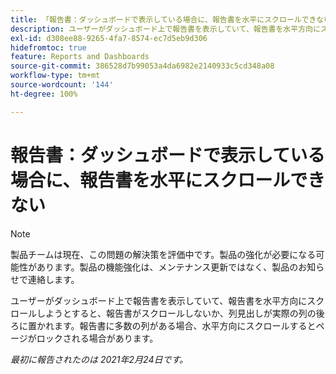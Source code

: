 ```yaml
---
title: 「報告書：ダッシュボードで表示している場合に、報告書を水平にスクロールできない」
description: ユーザーがダッシュボード上で報告書を表示していて、報告書を水平方向にスクロールしようとすると、報告書がスクロールしないか、列見出しが実際の列の後ろに置かれます。報告書に多数の列がある場合、水平方向にスクロールするとページがロックされる場合があります。
exl-id: d308ee88-9265-4fa7-8574-ec7d5eb9d306
hidefromtoc: true
feature: Reports and Dashboards
source-git-commit: 386528d7b99053a4da6982e2140933c5cd348a08
workflow-type: tm+mt
source-wordcount: '144'
ht-degree: 100%

---
```


# 報告書：ダッシュボードで表示している場合に、報告書を水平にスクロールできない

>[!NOTE]
>
>製品チームは現在、この問題の解決策を評価中です。製品の強化が必要になる可能性があります。製品の機能強化は、メンテナンス更新ではなく、製品のお知らせで連絡します。

ユーザーがダッシュボード上で報告書を表示していて、報告書を水平方向にスクロールしようとすると、報告書がスクロールしないか、列見出しが実際の列の後ろに置かれます。報告書に多数の列がある場合、水平方向にスクロールするとページがロックされる場合があります。

_最初に報告されたのは 2021年2月24日です。_

